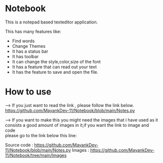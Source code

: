 # Notebook 
This is a notepad based texteditor application.

This has many features like:
* Find words
* Change Themes
* It has a status bar
* It has toolbar
* It can change the style,color,size of the font
* It has a feature that can read out your text
* It has the feature to save and open the file.


# How to use
--> If you just want to read the link , please follow the link below.<br>
https://github.com/MayankDev-11/Notebook/blob/main/Notes.py


--> If you want to make this you might need the images that i have used as it consists a good amount of images in it,if you want the link to image and code<br>
please go to the link below this line:<br>

Source code : https://github.com/MayankDev-11/Notebook/blob/main/Notes.py
Images : https://github.com/MayankDev-11/Notebook/tree/main/Images
